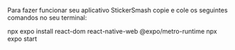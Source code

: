 Para fazer funcionar seu aplicativo StickerSmash copie e cole os seguintes comandos no seu terminal:

npx expo install react-dom react-native-web @expo/metro-runtime
npx expo start